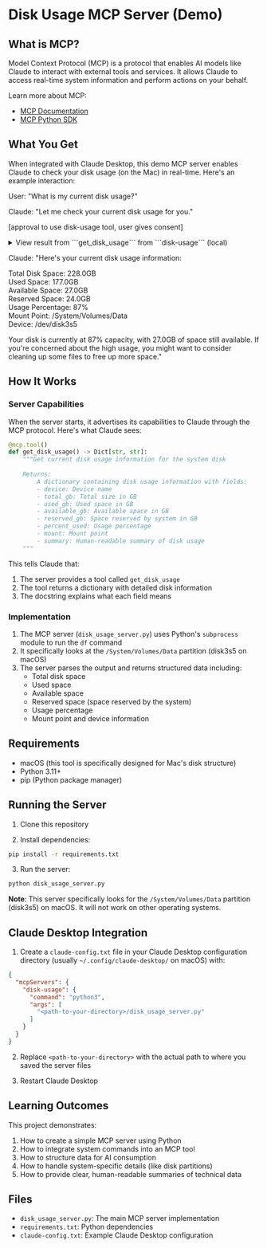 # Disk Usage MCP Server (Demo)

## What is MCP?

Model Context Protocol (MCP) is a protocol that enables AI models like Claude to interact with external tools and services. It allows Claude to access real-time system information and perform actions on your behalf. 

Learn more about MCP:

- [MCP Documentation](https://modelcontextprotocol.io/docs/)
- [MCP Python SDK](https://modelcontextprotocol.io/docs/sdks/python)

## What You Get

When integrated with Claude Desktop, this demo MCP server enables Claude to check your disk usage (on the Mac) in real-time. Here's an example interaction:

User: "What is my current disk usage?"

Claude: "Let me check your current disk usage for you."

[approval to use disk-usage tool, user gives consent]

<details>
<summary>View result from ```get_disk_usage``` from ```disk-usage``` (local)</summary>

```json
{
    "device": "/dev/disk3s5",
    "total_gb": "228.0GB",
    "used_gb": "177.0GB",
    "available_gb": "27.0GB",
    "reserved_gb": "24.0GB",
    "percent_used": "87%",
    "mount": "/System/Volumes/Data",
    "summary": "Total: 228.0GB | Used: 177.0GB | Available: 27.0GB | Reserved: 24.0GB | Usage: 87%"
}
```
</details>

Claude: "Here's your current disk usage information:

Total Disk Space: 228.0GB   
Used Space: 177.0GB   
Available Space: 27.0GB   
Reserved Space: 24.0GB   
Usage Percentage: 87%   
Mount Point: /System/Volumes/Data   
Device: /dev/disk3s5

Your disk is currently at 87% capacity, with 27.0GB of space still available. If you're concerned about the high usage, you might want to consider cleaning up some files to free up more space."

## How It Works

### Server Capabilities

When the server starts, it advertises its capabilities to Claude through the MCP protocol. Here's what Claude sees:

```python
@mcp.tool()
def get_disk_usage() -> Dict[str, str]:
    """Get current disk usage information for the system disk
    
    Returns:
        A dictionary containing disk usage information with fields:
        - device: Device name
        - total_gb: Total size in GB
        - used_gb: Used space in GB
        - available_gb: Available space in GB
        - reserved_gb: Space reserved by system in GB
        - percent_used: Usage percentage
        - mount: Mount point
        - summary: Human-readable summary of disk usage
    """
```

This tells Claude that:

1. The server provides a tool called `get_disk_usage`
2. The tool returns a dictionary with detailed disk information
3. The docstring explains what each field means

### Implementation

1. The MCP server (`disk_usage_server.py`) uses Python's `subprocess` module to run the `df` command
2. It specifically looks at the `/System/Volumes/Data` partition (disk3s5 on macOS)
3. The server parses the output and returns structured data including:
   - Total disk space
   - Used space
   - Available space
   - Reserved space (space reserved by the system)
   - Usage percentage
   - Mount point and device information

## Requirements

- macOS (this tool is specifically designed for Mac's disk structure)
- Python 3.11+
- pip (Python package manager)

## Running the Server

1. Clone this repository

2. Install dependencies:
```bash
pip install -r requirements.txt
```

3. Run the server:
```bash
python disk_usage_server.py
```

**Note**: This server specifically looks for the `/System/Volumes/Data` partition (disk3s5) on macOS. It will not work on other operating systems.

## Claude Desktop Integration

1. Create a `claude-config.txt` file in your Claude Desktop configuration directory (usually `~/.config/claude-desktop/` on macOS) with:
```json
{
  "mcpServers": {
    "disk-usage": {
      "command": "python3",
      "args": [
        "<path-to-your-directory>/disk_usage_server.py"
      ]
    }
  }
}
```

2. Replace `<path-to-your-directory>` with the actual path to where you saved the server files

3. Restart Claude Desktop

## Learning Outcomes

This project demonstrates:
1. How to create a simple MCP server using Python
2. How to integrate system commands into an MCP tool
3. How to structure data for AI consumption
4. How to handle system-specific details (like disk partitions)
5. How to provide clear, human-readable summaries of technical data

## Files
- `disk_usage_server.py`: The main MCP server implementation
- `requirements.txt`: Python dependencies
- `claude-config.txt`: Example Claude Desktop configuration
